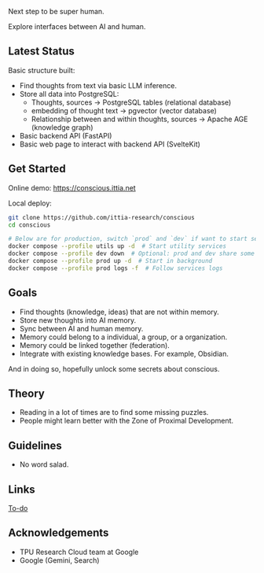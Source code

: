 Next step to be super human.

Explore interfaces between AI and human.

## Latest Status
Basic structure built:
- Find thoughts from text via basic LLM inference.
- Store all data into PostgreSQL:
  - Thoughts, sources -> PostgreSQL tables (relational database)
  - embedding of thought text -> pgvector (vector database)
  - Relationship between and within thoughts, sources -> Apache AGE (knowledge graph)
- Basic backend API (FastAPI)
- Basic web page to interact with backend API (SvelteKit)

## Get Started
Online demo: https://conscious.ittia.net

Local deploy:
```bash
git clone https://github.com/ittia-research/conscious
cd conscious

# Below are for production, switch `prod` and `dev` if want to start services for development
docker compose --profile utils up -d  # Start utility services
docker compose --profile dev down  # Optional: prod and dev share some ports and can't start at the same time
docker compose --profile prod up -d  # Start in background
docker compose --profile prod logs -f  # Follow services logs
```

## Goals
- Find thoughts (knowledge, ideas) that are not within memory.
- Store new thoughts into AI memory.
- Sync between AI and human memory.
- Memory could belong to a individual, a group, or a organization.
- Memory could be linked together (federation).
- Integrate with existing knowledge bases. For example, Obsidian.

And in doing so, hopefully unlock some secrets about conscious.

## Theory
- Reading in a lot of times are to find some missing puzzles.
- People might learn better with the Zone of Proximal Development.

## Guidelines
- No word salad.

## Links
[To-do](./docs/todo.md)

## Acknowledgements
- TPU Research Cloud team at Google
- Google (Gemini, Search)
